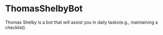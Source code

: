 # ThomasShelbyBot
Thomas Shelby is a bot that will assist you in daily tasks(e.g., maintaining a checklist).

